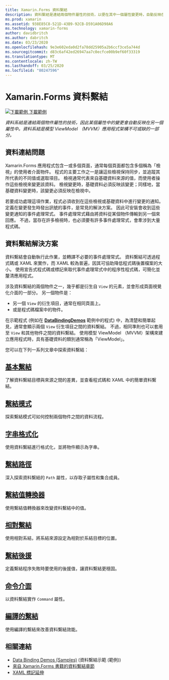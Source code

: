 ```yaml
---
title: Xamarin.Forms 資料繫結
description: 資料繫結是連結兩個物件屬性的技術，以便在其中一個屬性變更時，自動反映在另一個屬性上。 資料繫結是 Model-View-ViewModel (MVVM) 應用程式架構不可或缺的一部分。
ms.prod: xamarin
ms.assetid: 938E85C8-521D-43B9-92CB-D591A06D98A6
ms.technology: xamarin-forms
author: davidbritch
ms.author: dabritch
ms.date: 03/23/2020
ms.openlocfilehash: 9e3e602eda0d2fa78dd25905a2b6ccf3ce5a744d
ms.sourcegitcommit: d83c6af42ed26947aa7c0ecfce00b9ef60f33319
ms.translationtype: MT
ms.contentlocale: zh-TW
ms.lasthandoff: 03/25/2020
ms.locfileid: "80247596"
---
```

# <a name="xamarinforms-data-binding"></a>Xamarin.Forms 資料繫結

[![下載範例](~/media/shared/download.png) 下載範例](https://docs.microsoft.com/samples/xamarin/xamarin-forms-samples/databindingdemos)

_資料系結是連結兩個物件屬性的技術，因此某個屬性中的變更會自動反映在另一個屬性中。資料系結是模型 ViewModel （MVVM）應用程式架構不可或缺的一部分。_

## <a name="the-data-linking-problem"></a>資料連結問題

Xamarin.Forms 應用程式包含一或多個頁面，通常每個頁面都包含多個稱為「檢視」的使用者介面物件。 程式的主要工作之一是讓這些檢視保持同步，並追蹤其所代表的不同值或選取項目。 檢視通常代表來自基礎資料來源的值，而使用者操作這些檢視來變更該資料。 檢視變更時，基礎資料必須反映該變更；同樣地，當基礎資料變更時，該變更必須反映在檢視中。

若要成功處理這項作業，程式必須收到在這些檢視或基礎資料中進行變更的通知。 定義在變更發生時發出訊號的事件，是常見的解決方案。 因此可安裝會收到這些變更通知的事件處理常式。 事件處理常式藉由將資料從某個物件傳輸到另一個來回應。 不過，當存在許多檢視時，也必須要有許多事件處理常式，會牽涉到大量程式碼。

## <a name="the-data-binding-solution"></a>資料繫結解決方案

資料繫結會自動執行此作業，並轉譯不必要的事件處理常式。 資料繫結可透過程式碼或 XAML 來實作，而 XAML 較為普遍，因其可協助降低程式碼後置檔案的大小。 使用宣告式程式碼或標記來取代事件處理常式中的程序性程式碼，可簡化並釐清應用程式。

涉及資料繫結的兩個物件之一，幾乎都是衍生自 `View` 的元素，並會形成頁面視覺化介面的一部分。 另一個物件是：

- 另一個 `View` 的衍生項目，通常在相同頁面上。
- 或是程式碼檔案中的物件。

在示範程式 (例如在 [**DataBindingDemos**](https://docs.microsoft.com/samples/xamarin/xamarin-forms-samples/databindingdemos) 範例中的程式) 中，為清楚和簡單起見，通常會顯示兩個 `View` 衍生項目之間的資料繫結。 不過，相同準則也可以套用至 `View` 和其他物件之間的資料繫結。 使用模型 ViewModel （MVVM）架構來建立應用程式時，具有基礎資料的類別通常稱為「ViewModel」。

您可以在下列一系列文章中探索資料繫結：

## <a name="basic-bindings"></a>[基本繫結](basic-bindings.md)

了解資料繫結目標與來源之間的差異，並查看程式碼和 XAML 中的簡單資料繫結。

## <a name="binding-mode"></a>[繫結模式](binding-mode.md)

探索繫結模式可如何控制兩個物件之間的資料流程。

## <a name="string-formatting"></a>[字串格式化](string-formatting.md)

使用資料繫結進行格式化，並將物件顯示為字串。

## <a name="binding-path"></a>[繫結路徑](binding-path.md)

深入探索資料繫結的 `Path` 屬性，以存取子屬性和集合成員。

## <a name="binding-value-converters"></a>[繫結值轉換器](converters.md)

使用繫結值轉換器來改變資料繫結中的值。

## <a name="relative-bindings"></a>[相對繫結](relative-bindings.md)

使用相對系結，將系結來源設定為相對於系結目標的位置。

## <a name="binding-fallbacks"></a>[繫結後援](binding-fallbacks.md)

定義繫結程序失敗時要使用的後援值，讓資料繫結更穩固。

## <a name="the-command-interface"></a>[命令介面](commanding.md)

以資料繫結實作 `Command` 屬性。

## <a name="compiled-bindings"></a>[編譯的繫結](compiled-bindings.md)

使用編譯的繫結來改善資料繫結效能。

## <a name="related-links"></a>相關連結

- [Data Binding Demos (Samples)](https://docs.microsoft.com/samples/xamarin/xamarin-forms-samples/databindingdemos) (資料繫結示範 (範例))
- [來自 Xamarin.Forms 書籍的資料繫結章節](~/xamarin-forms/creating-mobile-apps-xamarin-forms/summaries/chapter16.md)
- [XAML 標記延伸](~/xamarin-forms/xaml/markup-extensions/index.md)
